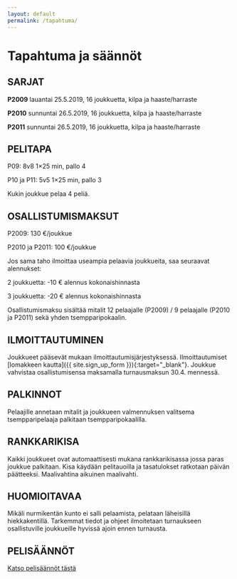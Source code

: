 ```yaml
---
layout: default
permalink: /tapahtuma/
---
```


# Tapahtuma ja säännöt

## SARJAT

**P2009** lauantai 25.5.2019, 16 joukkuetta, kilpa ja haaste/harraste

**P2010** sunnuntai 26.5.2019, 16 joukkuetta, kilpa ja haaste/harraste

**P2011** sunnuntai 26.5.2019, 16 joukkuetta, kilpa ja haaste/harraste

## PELITAPA

P09: 8v8 1×25 min, pallo 4

P10 ja P11: 5v5 1×25 min, pallo 3

Kukin joukkue pelaa 4 peliä.


## OSALLISTUMISMAKSUT

P2009: 130 €/joukkue

P2010 ja P2011: 100 €/joukkue

Jos sama taho ilmoittaa useampia pelaavia joukkueita, saa seuraavat alennukset:

2 joukkuetta: -10 € alennus kokonaishinnasta

3 joukkuetta: -20 € alennus kokonaishinnasta

Osallistumismaksu sisältää mitalit 12 pelaajalle (P2009) / 9
pelaajalle (P2010 ja P2011) sekä yhden tsempparipokaalin.


## ILMOITTAUTUMINEN

Joukkueet pääsevät mukaan ilmoittautumisjärjestyksessä.
Ilmoittautumiset [lomakkeen kautta]({{ site.sign_up_form }}){:target="_blank"}. Joukkue
vahvistaa osallistumisensa maksamalla turnausmaksun 30.4. mennessä.


## PALKINNOT

Pelaajille annetaan mitalit ja joukkueen valmennuksen valitsema
tsempparipelaaja palkitaan tsempparipokaalilla.


## RANKKARIKISA

Kaikki joukkueet ovat automaattisesti mukana rankkarikisassa jossa
paras joukkue palkitaan. Kisa käydään pelitauoilla ja tasatulokset
ratkotaan päivän päätteeksi. Maalivahtina aikuinen maalivahti.


## HUOMIOITAVAA

Mikäli nurmikentän kunto ei salli pelaamista, pelataan läheisillä
hiekkakentillä. Tarkemmat tiedot ja ohjeet ilmoitetaan turnaukseen
osallistuville joukkueille hyvissä ajoin ennen turnausta.

## PELISÄÄNNÖT

[Katso pelisäännöt tästä](/static/pelisaannot.pdf)
